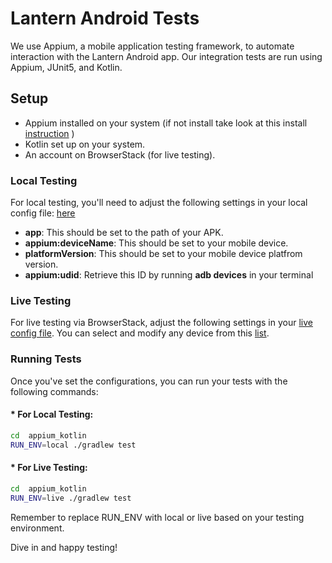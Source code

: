 # Lantern Android Tests
We use Appium, a mobile application testing framework, to automate interaction with the Lantern Android app. Our integration tests are run using Appium, JUnit5, and Kotlin.

## Setup

* Appium installed on your system (if not install take look at this install [instruction](https://appium.io/docs/en/2.0/quickstart/install/) )
* Kotlin set up on your system.
* An account on BrowserStack (for live testing).

### Local Testing

For local testing, you'll need to adjust the following settings in your local config file: [here](https://github.com/getlantern/android-lantern/blob/user-journey-test-ci/appium_kotlin/app/src/test/resources/local/local_config.json)

* **app**: This should be set to the path of your APK.
* **appium:deviceName**: This should be set to your mobile device.
* **platformVersion**: This should be set to your mobile device platfrom version.
* **appium:udid**: Retrieve this ID by running **adb devices** in your terminal


### Live Testing

For live testing via BrowserStack, adjust the following settings in your [live config file](https://github.com/getlantern/android-lantern/blob/user-journey-test-ci/appium_kotlin/app/src/test/resources/live/live_config.json). You can select and modify any device from this [list](https://www.browserstack.com/list-of-browsers-and-platforms/app_automate).


### Running Tests

Once you've set the configurations, you can run your tests with the following commands:

#### * For Local Testing:

```sh
cd  appium_kotlin 
RUN_ENV=local ./gradlew test
```


#### * For Live Testing:

```sh
cd  appium_kotlin 
RUN_ENV=live ./gradlew test
```

Remember to replace RUN_ENV with local or live based on your testing environment.


Dive in and happy testing!